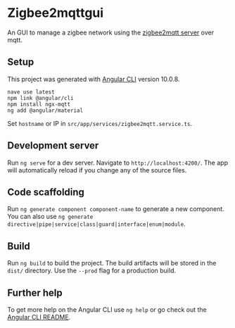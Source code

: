 # Zigbee2mqttgui

An GUI to manage a zigbee network using the [zigbee2mqtt server](https://www.zigbee2mqtt.io) over mqtt.

## Setup

This project was generated with [Angular CLI](https://github.com/angular/angular-cli) version 10.0.8.

```
nave use latest
npm link @angular/cli
npm install ngx-mqtt
ng add @angular/material
```

Set `hostname` or IP in `src/app/services/zigbee2mqtt.service.ts`.

## Development server

Run `ng serve` for a dev server. Navigate to `http://localhost:4200/`. The app will automatically reload if you change any of the source files.

## Code scaffolding

Run `ng generate component component-name` to generate a new component. You can also use `ng generate directive|pipe|service|class|guard|interface|enum|module`.

## Build

Run `ng build` to build the project. The build artifacts will be stored in the `dist/` directory. Use the `--prod` flag for a production build.

## Further help

To get more help on the Angular CLI use `ng help` or go check out the [Angular CLI README](https://github.com/angular/angular-cli/blob/master/README.md).
